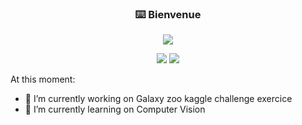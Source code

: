<!-- markdownlint-disable MD033 MD041-->
<p align="center">
  <h3 align="center">⌨️ Bienvenue</h3>
</p>

<p align="center">
  <img src="https://readme-typing-svg.herokuapp.com?color=%23F7F7F7&size=25&duration=4000&height=100&lines=Hi%2C+Welcome+!!+;I'm+a+student+AI+developer%2C;and+I+studies+at+SIMPLON++;In+france%2C+West+South">
</p>



<p align="center">
  <a href="https://github.com/search?q=extension%3Amd+%22readme+typing+svg+herokuapp%22&type=Code" alt="Users" title="Repo users">
    <img src="https://freshidea.com/jonah/app/github-search-results/readme-typing-svg/index.php"/></a>
  <a href="https://discord.gg/fPrdqh3Zfu" alt="Discord" title="Dev Pro Tips Discussion & Support Server">
    <img src="https://img.shields.io/discord/819650821314052106?color=7289DA&logo=discord&logoColor=white&style=for-the-badge"/></a>
</p>
<!-- markdownlint-enable MD033 -->


At this moment:

- 🔭 I’m currently working on Galaxy zoo kaggle challenge exercice
- 🌱 I’m currently learning on Computer Vision

